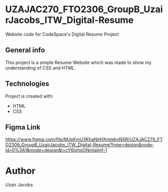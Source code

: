 # UZAJAC270_FTO2306_GroupB_UzairJacobs_ITW_Digital-Resume

 Website code for CodeSpace's Digital Resume Project

 ## General info
This project is a simple Resume Website which was made to show my understanding of CSS and HTML.
	
## Technologies
Project is created with:
* HTML
* CSS

## Figma Link
https://www.figma.com/file/MJsKmU3KhaNhHXmIebyN5R/UZAJAC270_FTO2306_GroupB_UzairJacobs_ITW_Digital-Resume?type=design&node-id=0%3A1&mode=design&t=cY6jvhgONmlaIjnf-1

# Author
Uzair Jacobs